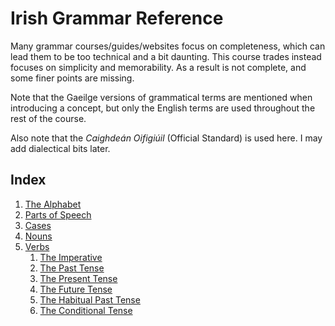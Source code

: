 # Irish Grammar Reference


Many grammar courses/guides/websites focus on completeness, which can lead them
to be too technical and a bit daunting. This course trades instead focuses on
simplicity and memorability. As a result is not complete, and some finer points
are missing.

Note that the Gaeilge versions of grammatical terms are mentioned when
introducing a concept, but only the English terms are used throughout the rest
of the course.

Also note that the _Caighdeán Oifigiúil_ (Official Standard) is used here. I may
add dialectical bits later.


## Index

1. [The Alphabet](01_the_alphabet_and_its_mutations.md)
2. [Parts of Speech](02_parts_of_speech.md)
3. [Cases](03_cases.md)
4. [Nouns](04_nouns.md)
5. [Verbs](05_verbs/00_introduction.md)
    1. [The Imperative](05_verbs/01_imperative.md)
    2. [The Past Tense](05_verbs/02_past.md)
    3. [The Present Tense](05_verbs/03_present.md)
    4. [The Future Tense](05_verbs/04_future.md)
    5. [The Habitual Past Tense](05_verbs/05_habitual_past.md)
    6. [The Conditional Tense](05_verbs/06_conditional.md)